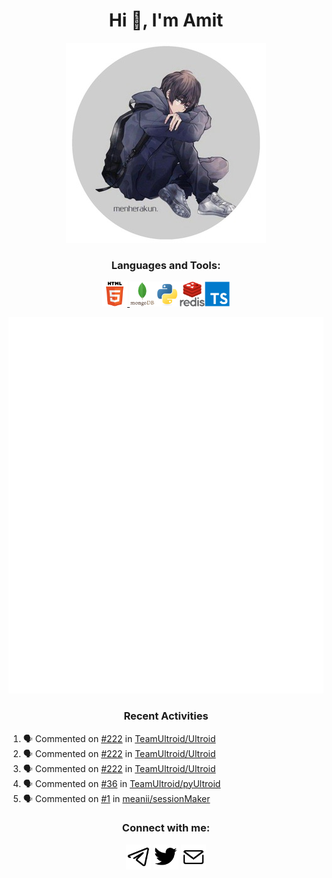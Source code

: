 <h1 align="center">Hi 👋, I'm Amit</h1>

<p align="center"><img src="assets/tg_dp.png" alt="buddhhu" /></p>

<h3 align="center">Languages and Tools:</h3>

<p align="center"><a href="https://www.w3.org/html/" target="_blank"><img src="https://raw.githubusercontent.com/devicons/devicon/master/icons/html5/html5-original-wordmark.svg" alt="html5" width="40" height="40"/></a><a href="https://www.mongodb.com/" target="_blank"> <img src="https://raw.githubusercontent.com/devicons/devicon/master/icons/mongodb/mongodb-original-wordmark.svg" alt="mongodb" width="40" height="40"/></a><a href="https://www.python.org" target="_blank"><img src="https://raw.githubusercontent.com/devicons/devicon/master/icons/python/python-original.svg" alt="python" width="40" height="40"/></a><a href="https://redis.io" target="_blank"><img src="https://raw.githubusercontent.com/devicons/devicon/master/icons/redis/redis-original-wordmark.svg" alt="redis" width="40" height="40"/></a><a href="https://www.typescriptlang.org/" target="_blank"><img src="https://raw.githubusercontent.com/devicons/devicon/master/icons/typescript/typescript-original.svg" alt="typescript" width="40" height="40"/></a></p>

<p align="center"><img src="assets/stats.svg" alt="buddhhu" /></p>

<h3 align="center">Recent Activities</h3>

<!--START_SECTION:activity-->
1. 🗣 Commented on [#222](https://github.com/TeamUltroid/Ultroid/issues/222) in [TeamUltroid/Ultroid](https://github.com/TeamUltroid/Ultroid)
2. 🗣 Commented on [#222](https://github.com/TeamUltroid/Ultroid/issues/222) in [TeamUltroid/Ultroid](https://github.com/TeamUltroid/Ultroid)
3. 🗣 Commented on [#222](https://github.com/TeamUltroid/Ultroid/issues/222) in [TeamUltroid/Ultroid](https://github.com/TeamUltroid/Ultroid)
4. 🗣 Commented on [#36](https://github.com/TeamUltroid/pyUltroid/issues/36) in [TeamUltroid/pyUltroid](https://github.com/TeamUltroid/pyUltroid)
5. 🗣 Commented on [#1](https://github.com/meanii/sessionMaker/issues/1) in [meanii/sessionMaker](https://github.com/meanii/sessionMaker)
<!--END_SECTION:activity-->

<h3 align="center">Connect with me:</h3>

<p align="center">
<a href="https://t.me/buddhhu"><img src="assets/tg.png" height=40px width=40px alt="buddhhu" /></a>
<a href="https://twitter.com/kumar___amit"><img src="assets/twtt.png" height=40px width=40px alt="kumar___amit" /></a>
<a href="https://mail.google.com/mail/u/?authuser=amitsharma123234@gmail.com"><img src="assets/mail.png" height=40px width=40px alt="amitsharma123234@gmail.com" /></a>
</p>
